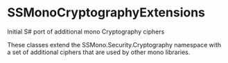 # SSMonoCryptographyExtensions
Initial S# port of additional mono Cryptography ciphers

These classes extend the SSMono.Security.Cryptography namespace with a set of additional ciphers that are used by other mono libraries.
